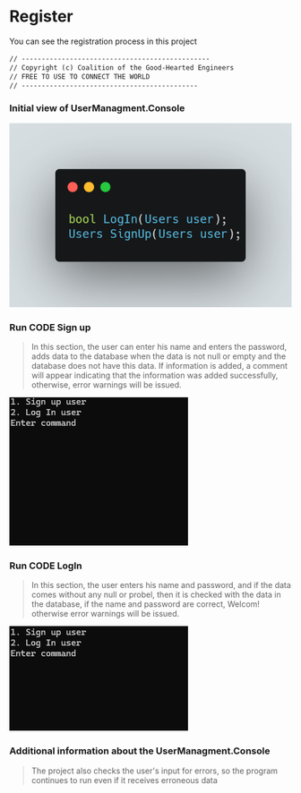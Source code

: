 # Register
You can see the registration process in this project

    // -----------------------------------------------
    // Copyright (c) Coalition of the Good-Hearted Engineers
    // FREE TO USE TO CONNECT THE WORLD
    // --------------------------------------------

<h3>Initial view of UserManagment.Console</h3>

 ![Sign up Log in](/img/carbon.png)

<h3>Run CODE Sign up</h3>

> In this section, the user can enter his name and enters the password, adds data to the database when the data is not null or empty and the database does not have this data. If information is added, a comment will appear indicating that the information was added successfully, otherwise, error warnings will be issued.

![Run code Sign up](/img/Sign%20up%20run%20code.gif)

<h3>Run CODE LogIn</h3>

> In this section, the user enters his name and password, and if the data comes without any null or probel, then it is checked with the data in the database, if the name and password are correct, Welcom! otherwise error warnings will be issued.

![Run code LogIn](/img/LodIn%20run%20code.gif)

<h3>Additional information about the UserManagment.Console</h3>

> The project also checks the user's input for errors, so the program continues to run even if it receives erroneous data
